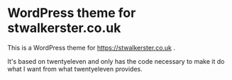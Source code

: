 WordPress theme for stwalkerster.co.uk
====

This is a WordPress theme for https://stwalkerster.co.uk .

It's based on twentyeleven and only has the code necessary to make it do what I want from what twentyeleven provides.
